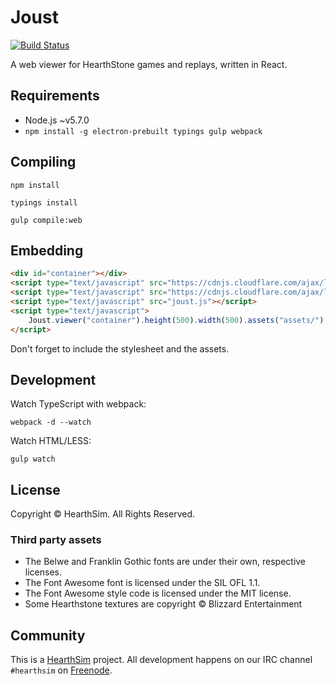 # Joust
[![Build Status](https://travis-ci.org/HearthSim/joust.svg?branch=master)](https://travis-ci.org/HearthSim/joust)

A web viewer for HearthStone games and replays, written in React.


## Requirements

- Node.js ~v5.7.0
- `npm install -g electron-prebuilt typings gulp webpack`


## Compiling

```
npm install
```

```
typings install
```

```
gulp compile:web
```


## Embedding

```html
<div id="container"></div>
<script type="text/javascript" src="https://cdnjs.cloudflare.com/ajax/libs/react/0.14.7/react.min.js"></script>
<script type="text/javascript" src="https://cdnjs.cloudflare.com/ajax/libs/react/0.14.7/react-dom.min.js"></script>
<script type="text/javascript" src="joust.js"></script>
<script type="text/javascript">
	Joust.viewer("container").height(500).width(500).assets("assets/").fromUrl("//example.org/brawl.hsreplay");
</script>
```

Don't forget to include the stylesheet and the assets.


## Development

Watch TypeScript with webpack:

```
webpack -d --watch
```

Watch HTML/LESS:

```
gulp watch
```


## License

Copyright © HearthSim. All Rights Reserved.

### Third party assets

- The Belwe and Franklin Gothic fonts are under their own, respective licenses.
- The Font Awesome font is licensed under the SIL OFL 1.1.
- The Font Awesome style code is licensed under the MIT license.
- Some Hearthstone textures are copyright © Blizzard Entertainment


## Community

This is a [HearthSim](https://hearthsim.info) project. All development
happens on our IRC channel `#hearthsim` on [Freenode](https://freenode.net).
